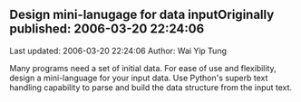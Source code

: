 ## Design mini-lanugage for data inputOriginally published: 2006-03-20 22:24:06 
Last updated: 2006-03-20 22:24:06 
Author: Wai Yip Tung 
 
Many programs need a set of initial data. For ease of use and flexibility, design a mini-language for your input data. Use Python's superb text handling capability to parse and build the data structure from the input text.